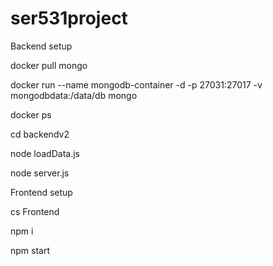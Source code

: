 # ser531project
Backend setup

​​docker pull mongo

docker run --name mongodb-container -d -p 27031:27017 -v mongodbdata:/data/db mongo

docker ps

cd backendv2 

node loadData.js 

node server.js


Frontend setup

cs Frontend

npm i

npm start
